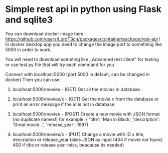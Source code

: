 # Simple rest api in python using Flask and sqlite3

You can download docker image here https://github.com/users/LordT3ch/packages/container/package/rest-api !
In docker desktop app you need to change the image port to something like 5050 in order to work.

You will need to download someting like ,,Advanced rest client" for testing or use test.py file that will try each command for you

Connect with localhost:5000 (port 5000 in default, can be changed in docker)
Then you can use:

1. localhost:5000/movies          - (GET) Get all the movies in database.

2. localhost:5000/movies/x        - (GET) Get the movie x from the database or print an error message if the id is not in database.

3. localhost:5000/movies          - (POST) Create a new movie with JSON format (no duplicate names!) for example: {  'title': 'Man in Black',
                                                                                                                  'description': 'Great movie...',
                                                                                                                  'release_year': 1997}

4. localhost:5000/movies/x        - (PUT) Change a movie with ID x title, description or release_year takes JSON as input (404 if movie not found, 400 if title or release year miss, beacause its needed)
